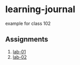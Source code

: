 # learning-journal
example for class 102

## Assignments
1.  [lab-01](assignments/lab-01.md)
2.  [lab-02](assignments/lab-02.md)
